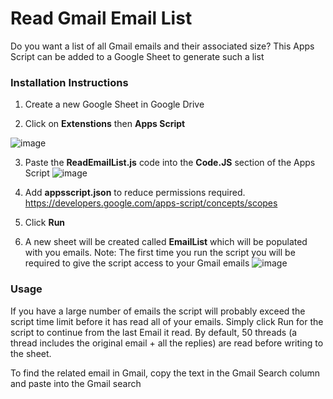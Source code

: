 # Read Gmail Email List

Do you want a list of all Gmail emails and their associated size? This Apps Script can be added to a Google Sheet to generate such a list


### Installation Instructions
1. Create a new Google Sheet in Google Drive
   
2. Click on **Extenstions** then **Apps Script**

![image](https://github.com/user-attachments/assets/3a2d6b9b-e0d0-441d-b630-5d9c6a329d63)

3. Paste the **ReadEmailList.js** code into the **Code.JS** section of the Apps Script
![image](https://github.com/user-attachments/assets/aea89069-8964-472d-a11d-12b690900e58)

4. Add **appsscript.json** to reduce permissions required. https://developers.google.com/apps-script/concepts/scopes
   
5. Click **Run**

6. A new sheet will be created called **EmailList** which will be populated with you emails.
Note: The first time you run the script you will be required to give the script access to your Gmail emails
![image](https://github.com/user-attachments/assets/04fcdade-38b6-4405-9a47-388fcdc84137)


### Usage
If you have a large number of emails the script will probably exceed the script time limit before it has read all of your emails.
Simply click Run for the script to continue from the last Email it read.
By default, 50 threads (a thread includes the original email + all the replies) are read before writing to the sheet.

To find the related email in Gmail, copy the text in the Gmail Search column and paste into the Gmail search

 
